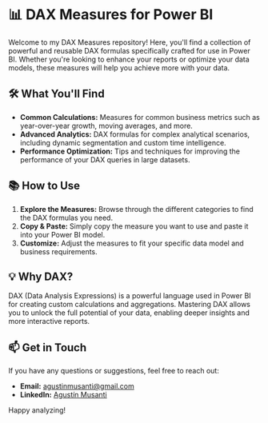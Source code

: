 # 📊 DAX Measures for Power BI

Welcome to my DAX Measures repository! Here, you'll find a collection of powerful and reusable DAX formulas specifically crafted for use in Power BI. Whether you're looking to enhance your reports or optimize your data models, these measures will help you achieve more with your data.

## 🛠️ What You'll Find

- **Common Calculations:** Measures for common business metrics such as year-over-year growth, moving averages, and more.
- **Advanced Analytics:** DAX formulas for complex analytical scenarios, including dynamic segmentation and custom time intelligence.
- **Performance Optimization:** Tips and techniques for improving the performance of your DAX queries in large datasets.

## 📚 How to Use

1. **Explore the Measures:** Browse through the different categories to find the DAX formulas you need.
2. **Copy & Paste:** Simply copy the measure you want to use and paste it into your Power BI model.
3. **Customize:** Adjust the measures to fit your specific data model and business requirements.

## 💡 Why DAX?

DAX (Data Analysis Expressions) is a powerful language used in Power BI for creating custom calculations and aggregations. Mastering DAX allows you to unlock the full potential of your data, enabling deeper insights and more interactive reports.

## 📫 Get in Touch

If you have any questions or suggestions, feel free to reach out:

- **Email:** agustinmusanti@gmail.com
- **LinkedIn:** [Agustín Musanti](https://www.linkedin.com/in/agustinmusanti/)

Happy analyzing!
